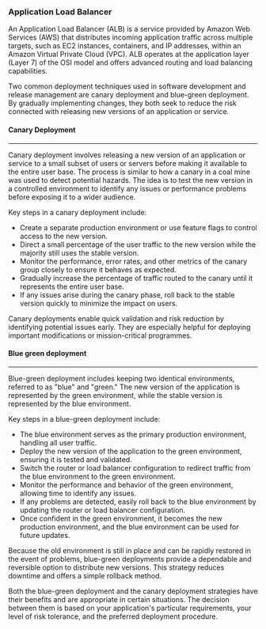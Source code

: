 ### Application Load Balancer

An Application Load Balancer (ALB) is a service provided by Amazon Web Services (AWS) that distributes incoming application traffic across multiple targets, such as EC2 instances, containers, and IP addresses, within an Amazon Virtual Private Cloud (VPC). ALB operates at the application layer (Layer 7) of the OSI model and offers advanced routing and load balancing capabilities.

Two common deployment techniques used in software development and release management are canary deployment and blue-green deployment. By gradually implementing changes, they both seek to reduce the risk connected with releasing new versions of an application or service.

#### Canary Deployment
---
Canary deployment involves releasing a new version of an application or service to a small subset of users or servers before making it available to the entire user base. The process is similar to how a canary in a coal mine was used to detect potential hazards. The idea is to test the new version in a controlled environment to identify any issues or performance problems before exposing it to a wider audience.

Key steps in a canary deployment include:

* Create a separate production environment or use feature flags to control access to the new version.
* Direct a small percentage of the user traffic to the new version while the majority still uses the stable version.
* Monitor the performance, error rates, and other metrics of the canary group closely to ensure it behaves as expected.
* Gradually increase the percentage of traffic routed to the canary until it represents the entire user base.
* If any issues arise during the canary phase, roll back to the stable version quickly to minimize the impact on users.

Canary deployments enable quick validation and risk reduction by identifying potential issues early. They are especially helpful for deploying important modifications or mission-critical programmes.

#### Blue green deployment
---
Blue-green deployment includes keeping two identical environments, referred to as "blue" and "green." The new version of the application is represented by the green environment, while the stable version is represented by the blue environment.

Key steps in a blue-green deployment include:

* The blue environment serves as the primary production environment, handling all user traffic.
* Deploy the new version of the application to the green environment, ensuring it is tested and validated.
* Switch the router or load balancer configuration to redirect traffic from the blue environment to the green environment.
* Monitor the performance and behavior of the green environment, allowing time to identify any issues.
* If any problems are detected, easily roll back to the blue environment by updating the router or load balancer configuration.
* Once confident in the green environment, it becomes the new production environment, and the blue environment can be used for future updates.

Because the old environment is still in place and can be rapidly restored in the event of problems, blue-green deployments provide a dependable and reversible option to distribute new versions. This strategy reduces downtime and offers a simple rollback method.

Both the blue-green deployment and the canary deployment strategies have their benefits and are appropriate in certain situations. The decision between them is based on your application's particular requirements, your level of risk tolerance, and the preferred deployment procedure.
